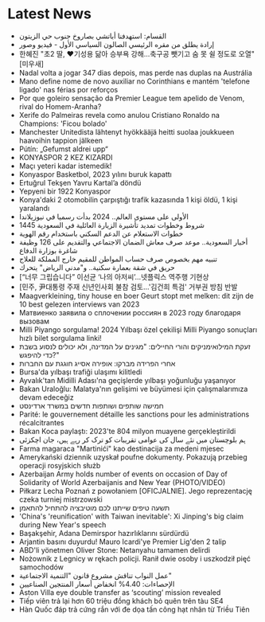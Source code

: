 # Latest News
-  القسام: استهدفنا أباتشي بصاروخ جنوب حي الزيتون
-  إرادة يطلق من مقره الرئيسي الصالون السياسي الأول - فيديو وصور
-  한혜진 "초2 딸, ♥기성용 닮아 승부욕 강해…축구공 뺏기고 숨 못 쉴 정도로 오열" [미우새]
-  Nadal volta a jogar 347 dias depois, mas perde nas duplas na Austrália
-  Mano define nome de novo auxiliar no Corinthians e mantém 'telefone ligado' nas férias por reforços
-  Por que goleiro sensação da Premier League tem apelido de Venom, rival do Homem-Aranha?
-  Xerife do Palmeiras revela como anulou Cristiano Ronaldo na Champions: 'Ficou bolado'
-  Manchester Unitedista lähtenyt hyökkääjä heitti suolaa joukkueen haavoihin tappion jälkeen
-  Pútín: „Gefumst aldrei upp“
-  KONYASPOR 2 KEZ KIZARDI
-  Maçı yeteri kadar istemedik!
-  Konyaspor Basketbol, 2023 yılını buruk kapattı
-  Ertuğrul Tekşen Yavru Kartal’a döndü
-  Yepyeni bir 1922 Konyaspor
-  Konya'daki 2 otomobilin çarpıştığı trafik kazasında 1 kişi öldü, 1 kişi yaralandı
-  الأولى على مستوى العالم.. 2024 بدأت رسميا في نيوزيلاندا
-  شروط وخطوات تمديد تأشيرة الزيارة العائلية في السعودية 1445
-  خطوات الاستعلام عن الدعم السكني باستخدام رقم الهوية
-  أخبار السعودية.. موعد صرف معاش الضمان الاجتماعي والتقديم على 126 وظيفة شاغرة بوزارة الدفاع
-  تنبيه مهم بخصوص صرف حساب المواطن للمقيم خارج المملكة للعلاج
-  حريق في شقة بعمارة سكنية.. و"مدني الرياض" يتحرك
-  [“너무 그립습니다” 이선균 ‘나의 아저씨’…넷플릭스 역주행 기현상
-  [민주, 尹대통령 주재 신년인사회 불참 검토…'김건희 특검' 거부권 방침 반발
-  Maagverkleining, tiny house en boer Geurt stopt met melken: dit zijn de 10 best gelezen interviews van 2023
-  Матвиенко заявила о сплочении россиян в 2023 году благодаря вызовам
-  Milli Piyango sorgulama! 2024 Yılbaşı özel çekilişi Milli Piyango sonuçları hızlı bilet sorgulama linki!
-  זעקת המילואימניקים והורי החיילים: "מגינים על המדינה, ולא יכולים לנסוע בשבת כדי להיפגש?"
-  אחרי הפרידה מברקו: אופירה אסייג חוגגת עם החברות
-  Bursa'da yılbaşı trafiği ulaşımı kilitledi
-  Ayvalık'tan Midilli Adası'na geçişlerde yılbaşı yoğunluğu yaşanıyor
-  Bakan Uraloğlu: Malatya'nın gelişimi ve büyümesi için çalışmalarımıza devam edeceğiz
-  חמישה שותפים ושותפות חדשים במשרד ארדינסט
-  Parité: le gouvernement détaille les sanctions pour les administrations récalcitrantes
-  Bakan Koca paylaştı: 2023'te 804 milyon muayene gerçekleştirildi
-  ہم بلوچستان میں نئے سال کی عوامی تقریبات کو ترک کر رہے ہیں، جان اچکزئی
-  Farma magaraca "Martinići" kao destinaciјa za medeni mјesec
-  Amerykański dziennik uzyskał poufne dokumenty. Pokazują przebieg operacji rosyjskich służb
-  Azerbaijan Army holds number of events on occasion of Day of Solidarity of World Azerbaijanis and New Year (PHOTO/VIDEO)
-  Piłkarz Lecha Poznań z powołaniem [OFICJALNIE]. Jego reprezentację czeka turniej mistrzowski
-  תשעה טיפים שייתנו לכם מוטיבציה להתחיל להתאמן
-  'China's 'reunification' with Taiwan inevitable': Xi Jinping's big claim during New Year's speech
-  Başakşehir, Adana Demirspor hazırlıklarını sürdürdü
-  Arjantin basını duyurdu! Mauro Icardi'ye Premier Lig'den 2 talip
-  ABD'li yönetmen Oliver Stone: Netanyahu tamamen delirdi
-  Nożownik z Legnicy w rękach policji. Ranił dwie osoby i uszkodził pięć samochodów
-  عمل النواب تناقش مشروع قانون "التنمية الاجتماعية"
-  الإحصاءات: 4.40% انخفاض أسعار المنتجين الصناعيين
-  Aston Villa eye double transfer as ‘scouting’ mission revealed
-  Tiếp viên trả lại hơn 60 triệu đồng khách bỏ quên trên tàu SE4
-  Hàn Quốc đáp trả cứng rắn với đe dọa tấn công hạt nhân từ Triều Tiên
